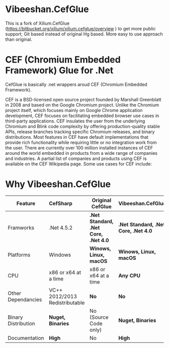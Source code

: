 # Vibeeshan.CefGlue
This is a fork of Xilium.CefGlue (https://bitbucket.org/xilium/xilium.cefglue/overview ) to get more public support, Git based instead of original Hg based. More easy to use approach than original.

# CEF (Chromium Embedded Framework) Glue for .Net
CefGlue is basically .net wrappers aroud CEF (Chromium Embedded Framework).

CEF is a BSD-licensed open source project founded by Marshall Greenblatt in 2008 and based on the Google Chromium project. Unlike the Chromium project itself, which focuses mainly on Google Chrome application development, CEF focuses on facilitating embedded browser use cases in third-party applications. CEF insulates the user from the underlying Chromium and Blink code complexity by offering production-quality stable APIs, release branches tracking specific Chromium releases, and binary distributions. Most features in CEF have default implementations that provide rich functionality while requiring little or no integration work from the user. There are currently over 100 million installed instances of CEF around the world embedded in products from a wide range of companies and industries. A partial list of companies and products using CEF is available on the CEF Wikipedia page. Some use cases for CEF include:


# Why Vibeeshan.CefGlue

| Feature              | CefSharp          | Original CefGlue                       |Vibeeshan.CefGlue                      |
| -------------------- |:------------------| ---------------------------------------|---------------------------------------|
| Framworks            | .Net 4.5.2        | **.Net Standard, .Net Core, .Net 4.0** |**.Net Standard, .Net Core, .Net 4.0** |
| Platforms            | Windows           | **Winows, Linux, macOS**               |**Winows, Linux, macOS**               |
| CPU                  | x86 or x64 at a time          | x86 or x64 at a time       |**Any CPU**                            |
| Other Dependancies   | VC++ 2012/2013 Redistributable    | **No**                 |**No**                                 |
| Binary Distribution  | **Nuget, Binaries**| No (Source Code only)                 | **Nuget, Binaries**                   |
| Documentation        | **High**          | No                                     | **High**                              |
